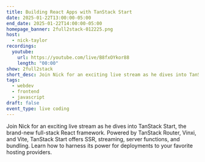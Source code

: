 ```yaml
---
title: Building React Apps with TanStack Start
date: 2025-01-22T13:00:00-05:00
end_date: 2025-01-22T14:00:00-05:00
homepage_banner: 2full2stack-012225.png
host:
  - nick-taylor
recordings:
  youtube:
    url: https://youtube.com/live/B8fxOYkor88
    length: "00:00"
show: 2full2stack
short_desc: Join Nick for an exciting live stream as he dives into TanStack Start, the brand-new full-stack React framework. Powered by TanStack Router, Vinxi, and Vite, TanStack Start offers SSR, streaming, server functions, and bundling. Learn how to harness its power for deployments to your favorite hosting providers.
tags:
  - webdev
  - frontend
  - javascript
draft: false
event_type: live coding
---
```


Join Nick for an exciting live stream as he dives into TanStack Start, the brand-new full-stack React framework. Powered by TanStack Router, Vinxi, and Vite, TanStack Start offers SSR, streaming, server functions, and bundling. Learn how to harness its power for deployments to your favorite hosting providers.
